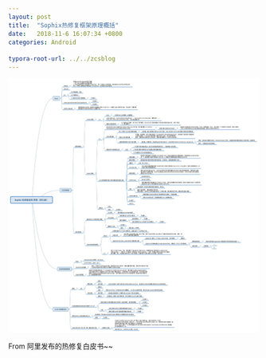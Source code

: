 ```yaml
---
layout: post
title:  "Sophix热修复框架原理概括"
date:   2018-11-6 16:07:34 +0800
categories: Android

typora-root-url: ../../zcsblog
---
```


<img src="/assets/Android/Sophix热修复框架原理.jpg" alt="img" style="zoom:200%;" />

From 阿里发布的热修复白皮书~~ 